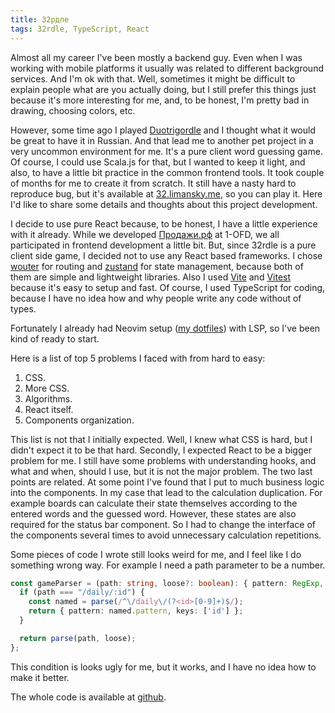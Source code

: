 ```yaml
---
title: 32рдле
tags: 32rdle, TypeScript, React
---
```


Almost all my career I've been mostly a backend guy.  Even when I was working with mobile platforms
it usually was related to different background services.  And I'm ok with that.  Well, sometimes
it might be difficult to explain people what are you actually doing, but I still prefer this things just
because it's more interesting for me, and, to be honest, I'm pretty bad in drawing, choosing colors,
etc.

However, some time ago I played [Duotrigordle](https://duotrigordle.com) and I thought what it would
be great to have it in Russian.  And that lead me to another pet project in a very uncommon
environment for me.  It's a pure client word guessing game.  Of course, I could use Scala.js for that,
but I wanted to keep it light, and also, to have a little bit practice in the common frontend tools.
It took couple of months for me to create it from scratch. It still have a
nasty hard to reproduce bug, but it's available at [32.limansky.me](https://32.limansky.me), so you can
play it.  Here I'd like to share some details and thoughts about this project development.

<!--more-->

I decide to use pure React because, to be honest, I have a little experience with it already.  While
we developed [Продажи.рф](https://продажи.рф) at 1-OFD, we all participated in frontend development
a little bit.  But, since 32rdle is a pure client side game, I decided not to use any
React based frameworks.  I chose [wouter](https://github.com/molefrog/wouter) for routing and
[zustand](https://github.com/pmndrs/zustand) for state management, because both of them are simple
and lightweight libraries.  Also I used [Vite](https://vitejs.dev/) and [Vitest](https://vitest.dev/)
because it's easy to setup and fast.  Of course, I used TypeScript for coding, because I have no
idea how and why people write any code without of types.

Fortunately I already had Neovim setup ([my dotfiles](https://github.com/limansky/dotfiles)) with
LSP, so I've been kind of ready to start.

Here is a list of top 5 problems I faced with from hard to easy:

 1. CSS.
 2. More CSS.
 3. Algorithms.
 4. React itself.
 5. Components organization.

This list is not that I initially expected.  Well, I knew what CSS is hard, but I didn't expect it
to be that hard.  Secondly, I expected React to be a bigger problem for me.  I still have some
problems with understanding hooks, and what and when, should I use, but it is not the major problem.
The two last points are related.  At some point I've found that I put to much business logic into
the components.  In my case that lead to the calculation duplication.  For example boards can
calculate their state themselves according to the entered words and the guessed word.  However,
these states are also required for the status bar component.  So I had to change the interface of the
components several times to avoid unnecessary calculation repetitions.

Some pieces of code I wrote still looks weird for me, and I feel like I do something wrong way.  For
example I need a path parameter to be a number.

```typescript
const gameParser = (path: string, loose?: boolean): { pattern: RegExp, keys: string[] } => {
  if (path === "/daily/:id") {
    const named = parse(/^\/daily\/(?<id>[0-9]+)$/);
    return { pattern: named.pattern, keys: ['id'] };
  }

  return parse(path, loose);
};
```

This condition is looks ugly for me, but it works, and I have no idea how  to make it better.

The whole code is available at [github](https://github.com/limansky/32rdle).
